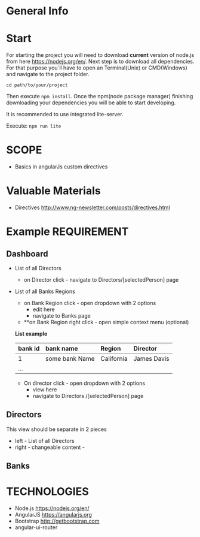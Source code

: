 # General Info

# Start
For starting the project you will need to download **current**
version of node.js from here https://nodejs.org/en/.
Next step is to download all dependencies. For that purpose you`ll have to
open an Terminal(Unix) or CMD(Windows) and navigate to the project folder.
```
cd path/to/your/project
```
Then execute ``` npm install ```.
Once the npm(node package manager) finishing downloading your dependencies you will be able to start developing.

It is recommended to use integrated lite-server.

Execute:
``` npm run lite ```

# SCOPE
* Basics in angularJs custom directives

# Valuable Materials
* Directives http://www.ng-newsletter.com/posts/directives.html


# Example REQUIREMENT

## Dashboard



* List of all Directors
    * on Director click - navigate to Directors/[selectedPerson] page
* List of all Banks Regions
    * on Bank Region click - open dropdown with 2 options
        * edit here
        * navigate to Banks page
    * **on Bank Region right click - open simple context menu (optional)

    **List example**

    |bank id | bank name      | Region     | Director    |
    |:-------|:---------------|:-----------|:------------|
    |  1     | some bank Name | California | James Davis |
    |...

    * On director click -  open dropdown with 2 options
        * view here
        * navigate to Directors /[selectedPerson] page

## Directors

This view should be separate in 2 pieces

* left - List of all Directors
* right - changeable content -

## Banks



# TECHNOLOGIES
* Node.js https://nodejs.org/en/
* AngularJS https://angularjs.org
* Bootstrap http://getbootstrap.com
* angular-ui-router